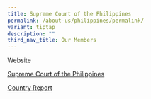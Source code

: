 ```yaml
---
title: Supreme Court of the Philippines
permalink: /about-us/philippines/permalink/
variant: tiptap
description: ""
third_nav_title: Our Members
---
```

<p>Website</p>
<p><a href="https://sc.judiciary.gov.ph/" rel="noopener noreferrer nofollow" target="_blank">Supreme Court of the Philippines</a>
</p>
<p></p>
<p><a href="/files/philippines_jdr country report 01242022.pdf" rel="noopener noreferrer nofollow" target="_blank">Country Report</a>
</p>
